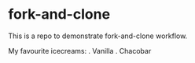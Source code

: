 # fork-and-clone
This is a repo to demonstrate fork-and-clone workflow.

My favourite icecreams:
 . Vanilla
 . Chacobar
